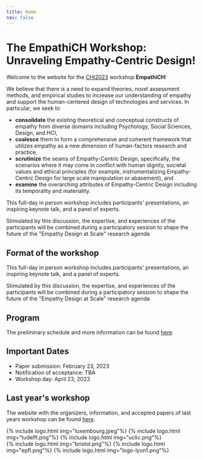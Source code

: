 ```yaml
---
title: Home
nav: false
---
```

# The EmpathiCH Workshop: Unraveling Empathy-Centric Design!

Welcome to the website for the [CHI2023](https://chi2023.acm.org/) workshop **EmpathiCH**!

We believe that there is a need to expand theories, novel assessment methods, and empirical studies to increase our understanding of empathy and support the human-centered design of technologies and services. In particular, we seek to 

- **consolidate** the existing theoretical and conceptual constructs of empathy from diverse domains including Psychology, Social Sciences, Design, and HCI,
- **coalesce** them to form a comprehensive and coherent framework that utilizes empathy as a new dimension of human-factors research and practice, 
- **scrutinize** the seams of Empathy-Centric Design, specifically, the scenarios where it may come in conflict with human dignity, societal values and ethical principles (for example, instrumentalizing Empathy-Centric Design for large scale manipulation or abasement), and 
- **examine** the overarching attributes of Empathy-Centric Design including its temporality and materiality. 

This full-day in person workshop includes participants' presentations, an inspiring keynote talk, and a panel of experts.

Stimulated by this discussion, the expertise, and experiences of the participants will be combined during a participatory session to shape the future of the "Empathy Design at Scale" research agenda

## Format of the workshop

This full-day in person workshop includes participants' presentations, an inspiring keynote talk, and a panel of experts.

Stimulated by this discussion, the expertise, and experiences of the participants will be combined during a participatory session to shape the future of the "Empathy Design at Scale" research agenda

<!-- add the information of the workshop -->

## Program

The preliminary schedule and more information can be found [here](/3-program.html).

## Important Dates

- Paper submission: February 23, 2023
- Notification of acceptance: TBA
- Workshop day: April 23, 2023

## Last year's workshop

The website with the organizers, information, and accepted papers of last years workshop can be found [here](/2022/).

<div class="logos">
{% include logo.html img="luxembourg.jpeg"%}
{% include logo.html img="tudelft.png"%}
{% include logo.html img="uclic.png"%}
</div>
<div class="logos">
{% include logo.html img="bristol.png"%}
{% include logo.html img="epfl.png"%}
{% include logo.html img="logo-lyon1.png"%}
</div>

<!---
> built using [Jekyll](https://jekyllrb.com/) and [GitHub Pages](https://pages.github.com/)
>
> images and content: cc-by-sa <a href="https://github.com/{{ site.github_username }}">{{ site.author }}</a> {{ site.pub_year}} (get [source code]({{ site.repo }})).
> Last build date: {{ site.time | date: "%Y-%m-%d" }}.
>
> <a href="http://creativecommons.org/licenses/by-sa/4.0/" rel="license"><img style="border-width: 0;" src="https://i.creativecommons.org/l/by-sa/4.0/88x31.png" alt="Creative Commons License" /></a>
-->
